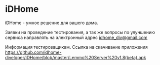 # iDHome
iDHome - умное решение для вашего дома.

Заявки на проведение тестирования, а так же вопросы по улучшению сервиса направлять на электронный адрес idhome_div@gmail.com

Информация тестироващикам. Ссылка на скачивание приложения https://github.com/idhome-diveloper/iDHome/blob/master/Lemmo%20Server%20v1.8(beta).apk
